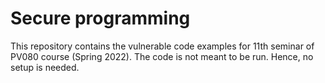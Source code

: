 # Secure programming

This repository contains the vulnerable code examples for 11th seminar of PV080 course (Spring 2022). The code is not meant to be run. Hence, no setup is needed.